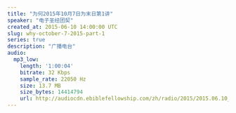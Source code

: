```yaml
---
title: "为何2015年10月7日为末日第1讲"
speaker: "电子圣经团契"
created_at: 2015-06-10 14:00:00 UTC
slug: why-october-7-2015-part-1
series: true
description: "广播电台"
audio:
  mp3_low:
    length: '1:00:04'
    bitrate: 32 Kbps
    sample_rate: 22050 Hz
    size: 13.7 MB
    size_bytes: 14414794
    url: http://audiocdn.ebiblefellowship.com/zh/radio/2015/2015.06.10_EBF_-_Why_October_7_2015_Part_1.mp3
---
```

